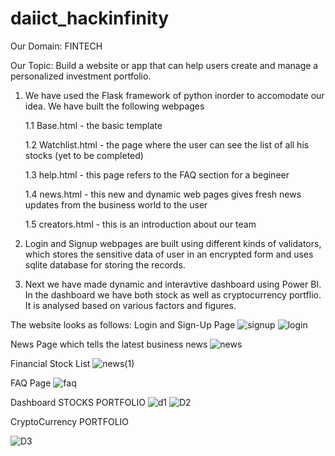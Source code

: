 # daiict_hackinfinity
Our Domain: FINTECH

Our Topic:  Build a website or app that can help users create and manage a personalized
investment portfolio.


1. We have used the Flask framework of python inorder to accomodate our idea. We have built the following webpages

    1.1 Base.html - the basic template
    
    1.2 Watchlist.html - the page where the user can see the list of all his stocks (yet to be completed)
    
    1.3 help.html - this page refers to the FAQ section for a begineer
    
    1.4 news.html - this new and dynamic web pages gives fresh news updates from the business world to the user
    
    1.5 creators.html - this is an introduction about our team
    
    
2. Login and Signup webpages are built using different kinds of validators, which stores the sensitive data of user in an encrypted form
   and uses sqlite database for storing the records.
   
3. Next we have made dynamic and interavtive dashboard using Power BI. In the dashboard we have both stock as well as cryptocurrency portflio. It is analysed based on various factors and figures. 

The website looks as follows:
   Login and Sign-Up Page
  ![signup](https://user-images.githubusercontent.com/65659074/216795900-a6dd67db-cc63-45ff-a33a-b05d90bf43fb.png)
![login](https://user-images.githubusercontent.com/65659074/216795968-efd6802c-8f79-405b-a206-61570c5388cd.png)

   News Page which tells the latest business news
![news](https://user-images.githubusercontent.com/65659074/216796000-14566301-1ddd-4c11-9786-e642315f40da.png)

Financial Stock List
![news(1)](https://user-images.githubusercontent.com/65659074/216796148-cb7642de-0a98-464d-810f-3c68651a1358.png)

FAQ Page 
![faq](https://user-images.githubusercontent.com/65659074/216796168-94ae28aa-a455-44ea-a869-9f6dcb87d76c.png)

Dashboard
STOCKS PORTFOLIO
![d1](https://user-images.githubusercontent.com/65659074/216796280-0f599836-a801-418e-983c-e9f98cdbd757.png)
![D2](https://user-images.githubusercontent.com/65659074/216796288-3d123be0-95e0-4e8c-bd8a-6581653f486b.png)

CryptoCurrency PORTFOLIO

![D3](https://user-images.githubusercontent.com/65659074/216796311-d8038bfa-526c-4cb4-831a-cd91f6c1fc1e.png)




  
